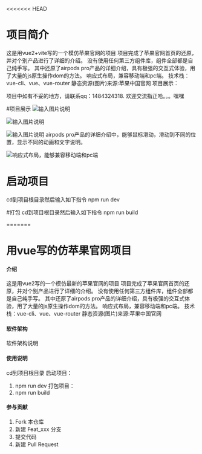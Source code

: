 

<<<<<<< HEAD
# 项目简介
这是用vue2+vite写的一个模仿苹果官网的项目
项目完成了苹果官网首页的还原，并对个别产品进行了详细的介绍。
没有使用任何第三方组件库，组件全部都是自己纯手写。
其中还原了airpods pro产品的详细介绍，具有极强的交互式体验，用了大量的js原生操作dom的方法。
响应式布局，兼容移动端和pc端。
技术栈：vue-cli、vue、vue-router
静态资源(图片)来源:苹果中国官网
项目展示：



项目中如有不妥的地方，请联系qq：1484324318. 欢迎交流指正哈。。。嘿嘿

#项目展示
![输入图片说明](https://images.gitee.com/uploads/images/2020/0703/171831_f69c2309_7770774.png "B69BB503-BC06-4108-AE10-B09C983C096E.png")

![输入图片说明](https://images.gitee.com/uploads/images/2020/0703/172019_b6b96db2_7770774.png "QQ20200703-172009@2x.png")

![输入图片说明](https://images.gitee.com/uploads/images/2020/0703/172135_92410f99_7770774.png "QQ20200703-172124@2x.png")
airpods pro产品的详细介绍中，能够鼠标滑动，滑动到不同的位置，显示不同的动画和文字说明。

![响应式布局，能够兼容移动端和pc端](https://images.gitee.com/uploads/images/2020/0703/172504_dc66e5e8_7770774.png "QQ20200703-172403@2x.png")

# 启动项目
cd到项目根目录然后输入如下指令
npm run dev

#打包
cd到项目根目录然后输入如下指令
npm run build


=======
# 用vue写的仿苹果官网项目

#### 介绍
这是用vue2写的一个模仿最新的苹果官网的项目
项目完成了苹果官网首页的还原，并对个别产品进行了详细的介绍。
没有使用任何第三方组件库，组件全部都是自己纯手写。
其中还原了airpods pro产品的详细介绍，具有极强的交互式体验，用了大量的js原生操作dom的方法。
响应式布局，兼容移动端和pc端。
技术栈：vue-cli、vue、vue-router
静态资源(图片)来源:苹果中国官网

#### 软件架构
软件架构说明




#### 使用说明
cd到项目根目录
启动项目：
1.  npm run dev
打包项目：
2.  npm run build


#### 参与贡献

1.  Fork 本仓库
2.  新建 Feat_xxx 分支
3.  提交代码
4.  新建 Pull Request

